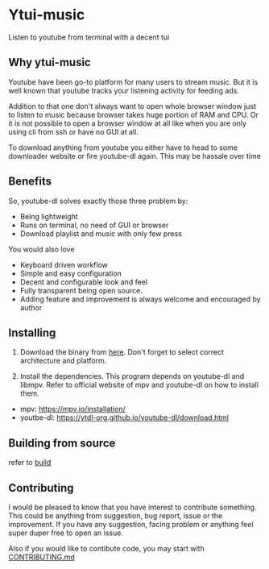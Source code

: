 # Ytui-music
Listen to youtube from terminal with a decent tui

## Why ytui-music
Youtube have been go-to platform for many users to stream music. But it is well known that youtube tracks your listening activity for feeding ads.

Addition to that one don't always want to open whole browser window just to listen to music because browser takes huge portion of RAM and CPU. Or it is not possible to open a browser window at all like when you are only using cli from ssh or have no GUI at all.

To download anything from youtube you either have to head to some downloader website or fire youtube-dl again. This may be hassale over time

## Benefits
So, youtube-dl solves exactly those three problem by:
* Being lightweight
* Runs on terminal, no need of GUI or browser
* Download playlist and music with only few press

You would also love
* Keyboard driven workflow
* Simple and easy configuration
* Decent and configurable look and feel
* Fully transparent being open source.
* Adding feature and improvement is always welcome and encouraged by author


## Installing
1. Download the binary from [here](https://github.com/sudipghimire533/ytui-music/releases). Don't forget to select correct architecture and platform.

2. Install the dependencies. This program depends on youtube-dl and libmpv. Refer to official website of mpv and youtube-dl on how to install them.

* mpv: https://mpv.io/installation/
* youtbe-dl: https://ytdl-org.github.io/youtube-dl/download.html

## Building from source
refer to [build](CONTRIBUTING.md#building)

## Contributing
I would be pleased to know that you have interest to contribute something. This could be anything from suggestion, bug report, issue or the improvement. If you have any suggestion, facing problem or anything feel super duper free to open an issue.

Also if you would like to contibute code, you may start with [CONTRIBUTING.md](CONTRIBUTING.md)
